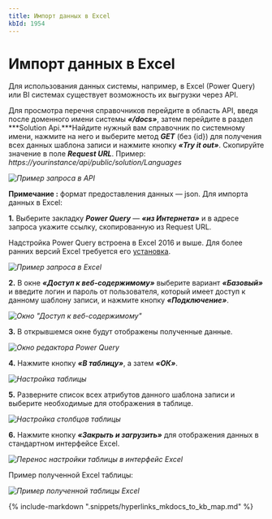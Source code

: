 ```yaml
---
title: Импорт данных в Excel
kbId: 1954
---
```


# Импорт данных в Excel

Для использования данных системы, например, в Excel (Power Query) или BI системах существует возможность их выгрузки через API.

Для просмотра перечня справочников перейдите в область API, введя после доменного имени системы ***«/docs»***, затем перейдите в раздел ***Solution Api.***Найдите нужный вам справочник по системному имени, нажмите на него и выберите метод ***GET*** (без {id}) для получения всех данных шаблона записи и нажмите кнопку ***«Try it out»***. Скопируйте значение в поле ***Request URL***. Пример: *https://yourinstance/api/public/solution/Languages*

_![Пример запроса в API](https://kb.comindware.ru/assets/bi_excel_0.jpg)_

**Примечание :** формат предоставления данных — json.
Для импорта данных в Excel:

**1.** Выберите закладку ***Power Query*** — ***«из Интернета»*** и в адресе запроса укажите ссылку, скопированную из Request URL. 

Надстройка Power Query встроена в Excel 2016 и выше. Для более ранних версий Excel требуется его [установка](https://support.microsoft.com/ru-ru/office/power-query-%E2%80%94-%D0%BE%D0%B1%D0%B7%D0%BE%D1%80-%D0%B8-%D0%BE%D0%B1%D1%83%D1%87%D0%B5%D0%BD%D0%B8%D0%B5-ed614c81-4b00-4291-bd3a-55d80767f81d).

_![Пример запроса в Excel](https://kb.comindware.ru/assets/bi_excel_2.jpg)_

**2.** В окне ***«Доступ к веб-содержимому»*** выберите вариант ***«Базовый»*** и введите логин и пароль от пользователя, который имеет доступ к данному шаблону записи, и нажмите кнопку ***«Подключение»***.

_![Окно "Доступ к веб-содержимому"](https://kb.comindware.ru/assets/bi_excel_3.jpg)_

**3.** В открывшемся окне будут отображены полученные данные.

_![Окно редактора Power Query](https://kb.comindware.ru/assets/bi_excel_4.jpg)_

**4.** Нажмите кнопку ***«В таблицу»***, а затем ***«ОК»***.

_![Настройка таблицы](https://kb.comindware.ru/assets/bi_excel_5.jpg)_

**5.** Разверните список всех атрибутов данного шаблона записи и выберите необходимые для отображения в таблице.

_![Настройка столбцов таблицы](https://kb.comindware.ru/assets/bi_excel_6.jpg)_

**6.** Нажмите кнопку ***«Закрыть и загрузить»*** для отображения данных в стандартном интерфейсе Excel.

_![Перенос настройки таблицы в интерфейс Excel](https://kb.comindware.ru/assets/bi_excel_7.jpg)_

Пример полученной Excel таблицы:

_![Пример полученной таблицы Excel](https://kb.comindware.ru/assets/bi_excel_8.jpg)_

{% include-markdown ".snippets/hyperlinks_mkdocs_to_kb_map.md" %}
